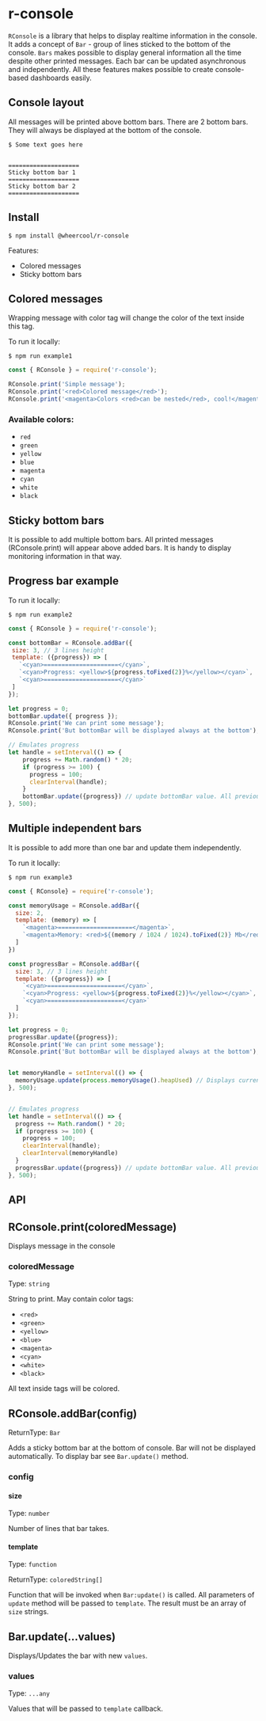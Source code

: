 # r-console
`RConsole` is a library that helps to display realtime information in the console. 
It adds a concept of `Bar` - group of lines sticked to the bottom of the console.
`Bars` makes possible to display general information all the time despite other printed messages.
Each bar can be updated asynchronous and independently.
All these features makes possible to create console-based dashboards easily.

## Console layout
All messages will be printed above bottom bars.
There are 2 bottom bars. They will always be displayed  at the bottom of the console.
```
$ Some text goes here


====================
Sticky bottom bar 1
====================
Sticky bottom bar 2
====================
```
## Install
```
$ npm install @wheercool/r-console
```
Features:
* Colored messages
* Sticky bottom bars

## Colored messages
Wrapping message with color tag will change the color of the text inside this tag.

To run it locally:
```
$ npm run example1
```
```js
const { RConsole } = require('r-console');

RConsole.print('Simple message');
RConsole.print('<red>Colored message</red>');
RConsole.print('<magenta>Colors <red>can be nested</red>, cool!</magenta>')

```
### Available colors: 
 * `red`
 * `green`
 * `yellow`
 * `blue`
 * `magenta`
 * `cyan`
 * `white`
 * `black`

## Sticky bottom bars
It is possible to add multiple bottom bars. All printed messages (RConsole.print) will appear above
added bars. It is handy to display monitoring information in that way. 

## Progress bar example
To run it locally:
```
$ npm run example2
```
```js
const { RConsole } = require('r-console');

const bottomBar = RConsole.addBar({
 size: 3, // 3 lines height
 template: ({progress}) => [
   `<cyan>=====================</cyan>`,
   `<cyan>Progress: <yellow>${progress.toFixed(2)}%</yellow></cyan>`,
   `<cyan>=====================</cyan>`
 ]
});

let progress = 0;
bottomBar.update({ progress });
RConsole.print('We can print some message');
RConsole.print('But bottomBar will be displayed always at the bottom');

// Emulates progress
let handle = setInterval(() => {
    progress += Math.random() * 20;
    if (progress >= 100) {
      progress = 100;
      clearInterval(handle);
    }
    bottomBar.update({progress}) // update bottomBar value. All previously printed messages will stay on screen.
}, 500);
```

## Multiple independent bars
It is possible to add more than one bar and update them independently.

To run it locally:
```
$ npm run example3
```
```js
const { RConsole} = require('r-console');

const memoryUsage = RConsole.addBar({
  size: 2,
  template: (memory) => [
    `<magenta>=====================</magenta>`,
    `<magenta>Memory: <red>${(memory / 1024 / 1024).toFixed(2)} Mb</red></magenta>`
  ]
})

const progressBar = RConsole.addBar({
  size: 3, // 3 lines height
  template: ({progress}) => [
    `<cyan>=====================</cyan>`,
    `<cyan>Progress: <yellow>${progress.toFixed(2)}%</yellow></cyan>`,
    `<cyan>=====================</cyan>`
  ]
});

let progress = 0;
progressBar.update({progress});
RConsole.print('We can print some message');
RConsole.print('But bottomBar will be displayed always at the bottom');


let memoryHandle = setInterval(() => {
  memoryUsage.update(process.memoryUsage().heapUsed) // Displays current heap usage
}, 500);


// Emulates progress
let handle = setInterval(() => {
  progress += Math.random() * 20;
  if (progress >= 100) {
    progress = 100;
    clearInterval(handle);
    clearInterval(memoryHandle)
  }
  progressBar.update({progress}) // update bottomBar value. All previously printed messages will stay on screen
}, 500);
```
## API
## RConsole.print(coloredMessage)
Displays message in the console
### coloredMessage 
Type: `string`

String to print. May contain color tags:
  * `<red>`
  * `<green>`
  * `<yellow>`
  * `<blue>`
  * `<magenta>`
  * `<cyan>`
  * `<white>`
  * `<black>`
  
All text inside tags will be colored.

## RConsole.addBar(config)
ReturnType: `Bar`

Adds a sticky bottom bar at the bottom of console. Bar will not be displayed automatically.
To display bar see `Bar.update()` method.

### config
#### size
Type: `number`

Number of lines that bar takes.

#### template
Type: `function`

ReturnType: `coloredString[]`

Function that will be invoked when `Bar:update()` is called. All parameters of `update` method will be
passed to `template`. The result must be an array of `size` strings.

## Bar.update(...values)
Displays/Updates the bar with new `values`. 

### values
Type: `...any`

Values that will be passed to `template` callback.
